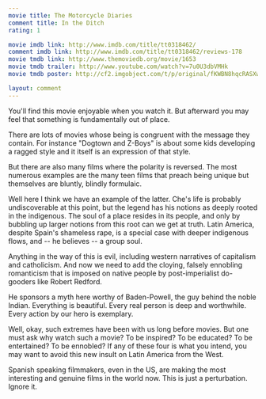 ```yaml
---
movie title: The Motorcycle Diaries
comment title: In the Ditch
rating: 1

movie imdb link: http://www.imdb.com/title/tt0318462/
comment imdb link: http://www.imdb.com/title/tt0318462/reviews-178
movie tmdb link: http://www.themoviedb.org/movie/1653
movie tmdb trailer: http://www.youtube.com/watch?v=7u0U3dbVMHk
movie tmdb poster: http://cf2.imgobject.com/t/p/original/fKWBN8hqcRASXwrtxD1cc8m28Eq.jpg

layout: comment
---
```


You'll find this movie enjoyable when you watch it. But afterward you may feel that something is fundamentally out of place.

There are lots of movies whose being is congruent with the message they contain. For instance "Dogtown and Z-Boys" is about some kids developing a ragged style and it itself is an expression of that style.

But there are also many films where the polarity is reversed. The most numerous examples are the many teen films that preach being unique but themselves are bluntly, blindly formulaic.

Well here I think we have an example of the latter. Che's life is probably undiscoverable at this point, but the legend has his notions as deeply rooted in the indigenous. The soul of a place resides in its people, and only by bubbling up larger notions from this root can we get at truth. Latin America, despite Spain's shameless rape, is a special case with deeper indigenous flows, and -- he believes -- a group soul.

Anything in the way of this is evil, including western narratives of capitalism and catholicism. And now we need to add the cloying, falsely ennobling romanticism that is imposed on native people by post-imperialist do-gooders like Robert Redford. 

He sponsors a myth here worthy of Baden-Powell, the guy behind the noble Indian. Everything is beautiful. Every real person is deep and worthwhile. Every action by our hero is exemplary.

Well, okay, such extremes have been with us long before movies. But one must ask why watch such a movie? To be inspired? To be educated? To be entertained? To be ennobled? If any of these four is what you intend, you may want to avoid this new insult on Latin America from the West.

Spanish speaking filmmakers, even in the US, are making the most interesting and genuine films in the world now. This is just a perturbation. Ignore it.